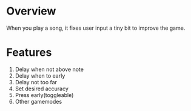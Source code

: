 # Overview
When you play a song, it fixes user input a tiny bit to improve the game.

# Features
1. Delay when not above note
1. Delay when to early
1. Delay not too far
1. Set desired accuracy
1. Press early(toggleable)
2. Other gamemodes
